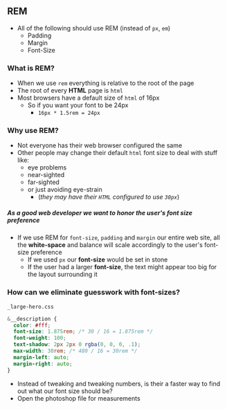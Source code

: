 ## REM
* All of the following should use REM (instead of `px`, `em`)
  - Padding
  - Margin
  - Font-Size

### What is REM?
* When we use `rem` everything is relative to the root of the page
* The root of every **HTML** page is `html`
* Most browsers have a default size of `html` of 16px
  - So if you want your font to be 24px
      + `16px * 1.5rem = 24px`

### Why use REM?
* Not everyone has their web browser configured the same
* Other people may change their default `html` font size to deal with stuff like:
    - eye problems
    - near-sighted
    - far-sighted 
    - or just avoiding eye-strain
        + (_they may have their `HTML` configured to use `30px`_)

##### As a good web developer we want to honor the user's font size preference
* If we use REM for `font-size`, `padding` and `margin` our entire web site, all the **white-space** and balance will scale accordingly to the user's font-size preference
  - If we used `px` our **font-size** would be set in stone
  - If the user had a larger **font-size**, the text might appear too big for the layout surrounding it

### How can we eliminate guesswork with font-sizes?
`_large-hero.css`

```css
&__description {
  color: #fff;
  font-size: 1.875rem; /* 30 / 16 = 1.875rem */
  font-weight: 100;
  text-shadow: 2px 2px 0 rgba(0, 0, 0, .1);
  max-width: 30rem; /* 480 / 16 = 30rem */
  margin-left: auto;
  margin-right: auto;
}
```

* Instead of tweaking and tweaking numbers, is their a faster way to find out what our font size should be?
* Open the photoshop file for measurements
